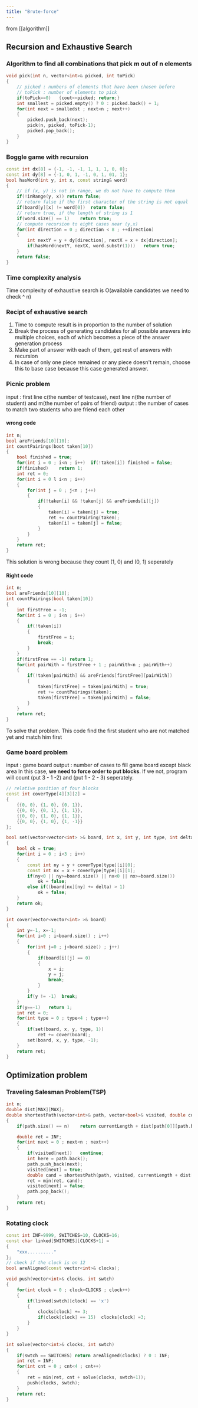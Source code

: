 ```yaml
---
title: "Brute-force"
---
```

from [[algorithm]]

## Recursion and Exhaustive Search
### Algorithm to find all combinations that pick m out of n elements

```C++
void pick(int n, vector<int>& picked, int toPick)
{
    // picked : numbers of elements that have been chosen before
    // toPick : number of elements to pick 
    if(toPick==0)   {cout<<picked; return;}
    int smallest = picked.empty() ? 0 : picked.back() + 1;
    for(int next = smalledst ; next<n ; next++)
    {
        picked.push_back(next);
        pick(n, picked, toPick-1);
        picked.pop_back();
    }
}
```
### Boggle game with recursion
```C++
const int dx[8] = {-1, -1, -1, 1, 1, 1, 0, 0};
const int dy[8] = {-1, 0, 1, -1, 0, 1, 01, 1};
bool hasWord(int y, int x, const string& word)
{
    // if (x, y) is not in range, we do not have to compute them
    if(!inRange(y, x)) return false;
    // return false if the first character of the string is not equal
    if(board[y][x] != word[0])  return false;
    // return true, if the length of string is 1
    if(word.size() == 1)    return true;
    // compute recursion to eight cases near (y,x)
    for(int direction = 0 ; direction < 8 ; ++direction)
    {
        int nextY = y + dy[direction], nextX = x + dx[direction];
        if(hasWord(nextY, nextX, word.substr(1)))   return true;
    }
    return false;
}
```
### Time complexity analysis
Time complexity of exhaustive search is O(available candidates we need to check ^ n)

### Recipt of exhaustive search
1. Time to compute result is in proportion to the number of solution
2. Break the process of generating candidates for all possible answers into multiple choices, each of which becomes a piece of the answer generation process
3. Make part of answer with each of them, get rest of answers with recursion
4. In case of only one piece remained or any piece doesn't remain, choose this to base case because this case generated answer.

### Picnic problem
input : first line c(the number of testcase), next line n(the number of student) and m(the number of pairs of friend)
output : the number of cases to match two students who are friend each other
#### wrong code
``` C++
int n;
bool areFriends[10][10];
int countPairings(boot taken[10])
{
    bool finished = true;
    for(int i = 0 ; i<n ; i++)  if(!taken[i]) finished = false;
    if(finished)    return 1;
    int ret = 0;
    for(int i = 0 l i<n ; i++)
    {
        for(int j = 0 ; j<n ; j++)
        {
            if(!taken[i] && !taken[j] && areFriends[i][j])
            {
                taken[i] = taken[j] = true;
                ret += countPairing(taken);
                taken[i] = taken[j] = false;
            }
        }
    }
    return ret;
}
```
This solution is wrong because they count (1, 0) and (0, 1) seperately

#### Right code
``` C++
int n;
bool areFriends[10][10];
int countPairings(bool taken[10])
{
    int firstFree = -1;
    for(int i = 0 ; i<n ; i++)
    {
        if(!taken[i])
        {
            firstFree = i;
            break;
        }
    }
    if(firstFree == -1) return 1;
    for(int pairWith = firstFree + 1 ; pairWith<n ; pairWith++)
    {
        if(!taken[pairWith] && areFriends[firstFree][pairWith])
        {
            taken[firstFree] = taken[pairWith] = true;
            ret += countPairings(taken);
            taken[firstFree] = taken[pairWith] = false;
        }
    }
    return ret;
}
```
To solve that problem. This code find the first student who are not matched yet and match him first

### Game board problem
input : game board
output : number of cases to fill game board except black area
In this case, **we need to force order to put blocks**. If we not, program will count (put 3 - 1 -2) and (put 1 - 2 - 3) seperately.

``` C++
// relative position of four blocks
const int coverType[4][3][2] = 
{
    {{0, 0}, {1, 0}, {0, 1}},
    {{0, 0}, {0, 1}, {1, 1}},
    {{0, 0}, {1, 0}, {1, 1}},
    {{0, 0}, {1, 0}, {1, -1}}
};

bool set(vector<vector<int> >& board, int x, int y, int type, int delta)
{
    bool ok = true;
    for(int i = 0 ; i<3 ; i++)
    {
        const int ny = y + coverType[type][i][0];
        const int nx = x + coverType[type][i][1];
        if(ny<0 || ny>=board.size() || nx<0 || nx>=board.size())
            ok = false;
        else if((board[nx][ny] += delta) > 1)
            ok = false;
    }
    return ok;
}

int cover(vector<vector<int> >& board)
{
    int y=-1, x=-1;
    for(int i=0 ; i<board.size() ; i++)
    {
        for(int j=0 ; j<board.size() ; j++)
        {
            if(board[i][j] == 0)
            {
                x = i;
                y = j;
                break;
            }
        }
        if(y != -1)  break;
    }
    if(y==-1)   return 1;
    int ret = 0;
    for(int type = 0 ; type<4 ; type++)
    {
        if(set(board, x, y, type, 1))
            ret += cover(board);
        set(board, x, y, type, -1);
    }
    return ret;
}
```
## Optimization problem
### Traveling Salesman Problem(TSP)
``` C++
int n;
double dist[MAX][MAX];
double shortestPath(vector<int>& path, vector<bool>& visited, double currentLength)
{
    if(path.size() == n)    return currentLength + dist[path[0]][path.back()];

    double ret = INF;
    for(int next = 0 ; next<n ; next++)
    {
        if(visited[next])   continue;
        int here = path.back();
        path.push_back(next);
        visited[next] = true;
        double cand = shortestPath(path, visited, currentLength + dist[here][next]);
        ret = min(ret, cand);
        visited[next] = false;
        path.pop_back();
    }
    return ret;
}
```
### Rotating clock
```C++
const int INF=9999, SWITCHES=10, CLOCKS=16;
const char linked[SWITCHES][CLOCKS+1] = 
{
    "xxx.........."
};
// check if the clock is on 12
bool areAligned(const vector<int>& clocks);

void push(vector<int>& clocks, int swtch)
{
    for(int clock = 0 ; clock<CLOCKS ; clock++)
    {
        if(linked[swtch][clock] == 'x')
        {
            clocks[clock] += 3;
            if(clock[clock] == 15)  clocks[clock] =3;
        }
    }
}

int solve(vector<int>& clocks, int swtch)
{
    if(swtch == SWITCHES) return areAligned(clocks) ? 0 : INF;
    int ret = INF;
    for(int cnt = 0 ; cnt<4 ; cnt++)
    {
        ret = min(ret, cnt + solve(clocks, swtch+1));
        push(clocks, swtch);
    }
    return ret;
}
```